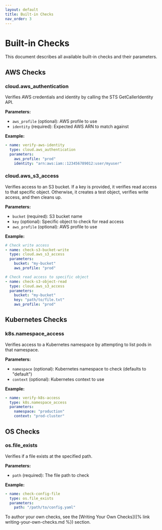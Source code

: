 ```yaml
---
layout: default
title: Built-in Checks
nav_order: 3
---
```


# Built-in Checks

This document describes all available built-in checks and their parameters.

## AWS Checks

### cloud.aws_authentication

Verifies AWS credentials and identity by calling the STS GetCallerIdentity API.

**Parameters:**
- `aws_profile` (optional): AWS profile to use
- `identity` (required): Expected AWS ARN to match against

**Example:**
```yaml
- name: verify-aws-identity
  type: cloud.aws_authentication
  parameters:
    aws_profile: "prod"
    identity: "arn:aws:iam::123456789012:user/myuser"
```

### cloud.aws_s3_access

Verifies access to an S3 bucket. If a key is provided, it verifies read access to that specific object. Otherwise, it creates a test object, verifies write access, and then cleans up.

**Parameters:**
- `bucket` (required): S3 bucket name
- `key` (optional): Specific object to check for read access
- `aws_profile` (optional): AWS profile to use

**Example:**
```yaml
# Check write access
- name: check-s3-bucket-write
  type: cloud.aws_s3_access
  parameters:
    bucket: "my-bucket"
    aws_profile: "prod"

# Check read access to specific object
- name: check-s3-object-read
  type: cloud.aws_s3_access
  parameters:
    bucket: "my-bucket"
    key: "path/to/file.txt"
    aws_profile: "prod"
```

## Kubernetes Checks

### k8s.namespace_access

Verifies access to a Kubernetes namespace by attempting to list pods in that namespace.

**Parameters:**
- `namespace` (optional): Kubernetes namespace to check (defaults to "default")
- `context` (optional): Kubernetes context to use

**Example:**
```yaml
- name: verify-k8s-access
  type: k8s.namespace_access
  parameters:
    namespace: "production"
    context: "prod-cluster"
```

## OS Checks

### os.file_exists

Verifies if a file exists at the specified path.

**Parameters:**
- `path` (required): The file path to check

**Example:**
```yaml
- name: check-config-file
  type: os.file_exists
  parameters:
    path: "/path/to/config.yaml"
```

To author your own checks, see the [Writing Your Own Checks]({% link writing-your-own-checks.md %}) section.